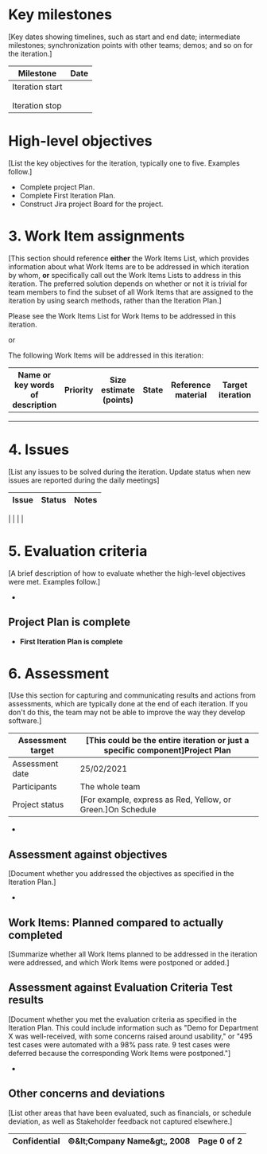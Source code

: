 # Key milestones

[Key dates showing timelines, such as start and end date; intermediate milestones; synchronization points with other teams; demos; and so on for the iteration.]

| Milestone       | Date |
|-----------------|------|
| Iteration start |      |
|                 |      |
|                 |      |
| Iteration stop  |      |

# High-level objectives

[List the key objectives for the iteration, typically one to five. Examples follow.]

- Complete project Plan.
- Complete First Iteration Plan.
- Construct Jira project Board for the project.

# 3. Work Item assignments

[This section should reference **either** the Work Items List, which provides information about what Work Items are to be addressed in which iteration by whom, **or** specifically call out the Work Items Lists to address in this iteration. The preferred solution depends on whether or not it is trivial for team members to find the subset of all Work Items that are assigned to the iteration by using search methods, rather than the Iteration Plan.]

Please see the Work Items List for Work Items to be addressed in this iteration.

or

The following Work Items will be addressed in this iteration:

| Name or key words of description | Priority | Size estimate (points) | State | Reference material | Target iteration | Assigned to | Hours worked | Estimate of hours remaining |
|----------------------------------|----------|------------------------|-------|--------------------|------------------|-------------|--------------|-----------------------------|
|                                  |          |                        |       |                    |                  |             |              |                             |
|                                  |          |                        |       |                    |                  |             |              |                             |
|                                  |          |                        |       |                    |                  |             |              |                             |

# 4. Issues

[List any issues to be solved during the iteration. Update status when new issues are reported during the daily meetings]

| **Issue** | **Status** | **Notes** |
| --- | --- | --- |
|
 |
 |
 |

# 5. Evaluation criteria

[A brief description of how to evaluate whether the high-level objectives were met. Examples follow.]

-
## Project Plan is complete
- **First Iteration Plan is complete**

# 6. Assessment

[Use this section for capturing and communicating results and actions from assessments, which are typically done at the end of each iteration. If you don&#39;t do this, the team may not be able to improve the way they develop software.]

| Assessment target | [This could be the entire iteration or just a specific component]Project Plan |
| --- | --- |
| Assessment date | 25/02/2021 |
| Participants | The whole team |
| Project status | [For example, express as Red, Yellow, or Green.]On Schedule |

-
## Assessment against objectives

[Document whether you addressed the objectives as specified in the Iteration Plan.]

-
## Work Items: Planned compared to actually completed

[Summarize whether all Work Items planned to be addressed in the iteration were addressed, and which Work Items were postponed or added.]

## Assessment against Evaluation Criteria Test results

[Document whether you met the evaluation criteria as specified in the Iteration Plan. This could include information such as &quot;Demo for Department X was well-received, with some concerns raised around usability,&quot; or &quot;495 test cases were automated with a 98% pass rate. 9 test cases were deferred because the corresponding Work Items were postponed.&quot;]

-
## Other concerns and deviations

[List other areas that have been evaluated, such as financials, or schedule deviation, as well as Stakeholder feedback not captured elsewhere.]

| Confidential | ©\&lt;Company Name\&gt;, 2008 | Page 0 of 2 |
| --- | --- | --- |